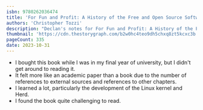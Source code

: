 ```yaml
---
isbn: 9780262036474
title: 'For Fun and Profit: A History of the Free and Open Source Software Revolution'
authors: 'Christopher Tozzi'
description: "Declan's notes for For Fun and Profit: A History of the Free and Open Source Software Revolution by Christopher Tozzi."
thumbnail: 'https://cdn.thestorygraph.com/b2w0hc4teo9dh5chxq8zt5kcxc3b'
pageCount: 335
date: 2023-10-31
---
```


- I bought this book while I was in my final year of university, but I didn't get around to reading it.
- It felt more like an academic paper than a book due to the number of references to external sources and references to other chapters.
- I learned a lot, particularly the development of the Linux kernel and Herd.
- I found the book quite challenging to read.
